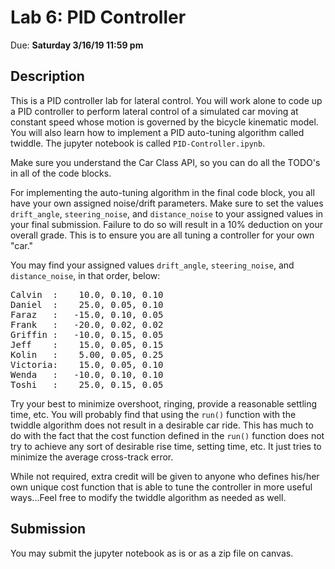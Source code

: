 <div id="content">

# Lab 6: PID Controller

Due: **Saturday 3/16/19 11:59 pm**

## Description

This is a PID controller lab for lateral control. You will work alone to code up a PID controller to perform lateral control of a simulated car moving at constant speed whose motion is governed by the bicycle kinematic model. You will also learn how to implement a PID auto-tuning algorithm called twiddle. The jupyter notebook is called `PID-Controller.ipynb`.

Make sure you understand the Car Class API, so you can do all the TODO's in all of the code blocks.

For implementing the auto-tuning algorithm in the final code block, you all have your own assigned noise/drift parameters. Make sure to set the values `drift_angle`, `steering_noise`, and `distance_noise` to your assigned values in your final submission. Failure to do so will result in a 10% deduction on your overall grade. This is to ensure you are all tuning a controller for your own "car."

You may find your assigned values `drift_angle`, `steering_noise`, and `distance_noise`, in that order, below:

<pre>Calvin  :    10.0, 0.10, 0.10
Daniel  :    25.0, 0.05, 0.10
Faraz   :   -15.0, 0.10, 0.05
Frank   :   -20.0, 0.02, 0.02
Griffin :   -10.0, 0.15, 0.05
Jeff    :    15.0, 0.05, 0.15
Kolin   :    5.00, 0.05, 0.25
Victoria:    15.0, 0.05, 0.10
Wenda   :   -10.0, 0.10, 0.10
Toshi   :    25.0, 0.15, 0.05
</pre>

Try your best to minimize overshoot, ringing, provide a reasonable settling time, etc. You will probably find that using the `run()` function with the twiddle algorithm does not result in a desirable car ride. This has much to do with the fact that the cost function defined in the `run()` function does not try to achieve any sort of desirable rise time, setting time, etc. It just tries to minimize the average cross-track error.

While not required, extra credit will be given to anyone who defines his/her own unique cost function that is able to tune the controller in more useful ways...Feel free to modify the twiddle algorithm as needed as well.

## Submission

You may submit the jupyter notebook as is or as a zip file on canvas.

</div>